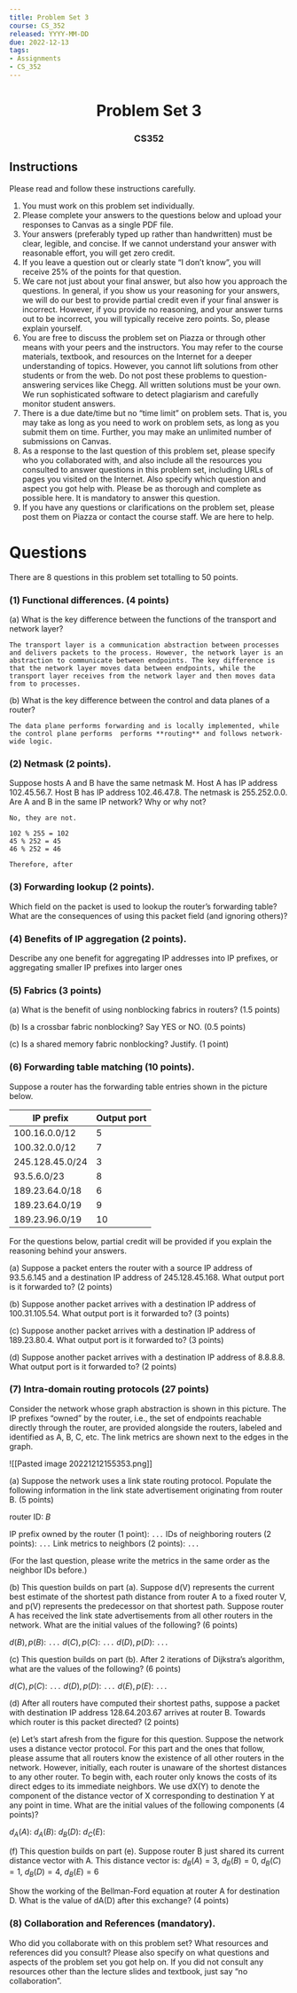 ```yaml
---
title: Problem Set 3
course: CS_352
released: YYYY-MM-DD
due: 2022-12-13
tags:
- Assignments
- CS_352
---
```

<center><h1>Problem Set 3</h1></center>
<center><h3>CS352</h3></center>

## Instructions

Please read and follow these instructions carefully.  
1. You must work on this problem set individually.  
2. Please complete your answers to the questions below and upload your responses to Canvas as a single PDF file.  
3. Your answers (preferably typed up rather than handwritten) must be clear, legible, and concise. If we cannot understand your answer with reasonable effort, you will get zero credit. 
4. If you leave a question out or clearly state “I don’t know”, you will receive 25% of the points for that question.  
5. We care not just about your final answer, but also how you approach the questions. In  general, if you show us your reasoning for your answers, we will do our best to provide partial credit even if your final answer is incorrect. However, if you provide no reasoning, and your answer turns out to be incorrect, you will typically receive zero points. So, please explain yourself.  
6. You are free to discuss the problem set on Piazza or through other means with your peers and the instructors. You may refer to the course materials, textbook, and resources on the Internet for a deeper understanding of topics. However, you cannot lift solutions from other students or from the web. Do not post these problems to question-answering services like Chegg. All written solutions must be your own. We run sophisticated software to detect plagiarism and carefully monitor student answers.  
7. There is a due date/time but no “time limit” on problem sets. That is, you may take as long as you need to work on problem sets, as long as you submit them on time. Further, you may make an unlimited number of submissions on Canvas. 
8. As a response to the last question of this problem set, please specify who you collaborated with, and also include all the resources you consulted to answer questions in this problem set, including URLs of pages you visited on the Internet. Also specify which question and aspect you got help with. Please be as thorough and complete as possible here. It is mandatory to answer this question.  
9. If you have any questions or clarifications on the problem set, please post them on Piazza or contact the course staff. We are here to help.
<div style="page-break-after: always;"></div>
<div style="page-break-after: always;"></div>


# Questions
There are 8 questions in this problem set totalling to 50 points.

### (1) Functional differences. (4 points)
(a) What is the key difference between the functions of the transport and network layer?
```
The transport layer is a communication abstraction between processes and delivers packets to the process. However, the network layer is an abstraction to communicate between endpoints. The key difference is that the network layer moves data between endpoints, while the transport layer receives from the network layer and then moves data from to processes.
```

(b) What is the key difference between the control and data planes of a router?
```
The data plane performs forwarding and is locally implemented, while the control plane performs  performs **routing** and follows network-wide logic.
```

### (2) Netmask (2 points).
Suppose hosts A and B have the same netmask M. Host A has IP address 102.45.56.7. Host B has IP address 102.46.47.8. The netmask   is 255.252.0.0. Are A and B in the same IP network? Why or why not?

```
No, they are not. 

102 % 255 = 102
45 % 252 = 45
46 % 252 = 46

Therefore, after 
```

### (3) Forwarding lookup (2 points).
Which field on the packet is used to lookup the router’s forwarding table? What are the consequences of using this packet field (and ignoring others)?

### (4) Benefits of IP aggregation (2 points). 
Describe any one benefit for aggregating IP addresses into IP prefixes, or aggregating smaller IP prefixes into larger ones

### (5) Fabrics (3 points)
(a) What is the benefit of using nonblocking fabrics in routers? (1.5 points)

(b) Is a crossbar fabric nonblocking? Say YES or NO. (0.5 points)

(c) Is a shared memory fabric nonblocking? Justify. (1 point)

### (6) Forwarding table matching (10 points).

Suppose a router has the forwarding table entries shown in the picture below.

| IP prefix | Output port |
| --------- | ----------- |
| 100.16.0.0/12 | 5 |
| 100.32.0.0/12 | 7 |
| 245.128.45.0/24 | 3 |
| 93.5.6.0/23 | 8 |
| 189.23.64.0/18 | 6 |
| 189.23.64.0/19 | 9 |
| 189.23.96.0/19 | 10 |

For the questions below, partial credit will be provided if you explain the reasoning behind your answers.

(a) Suppose a packet enters the router with a source IP address of 93.5.6.145 and a destination IP address of 245.128.45.168. What output port is it forwarded to? (2 points)

(b) Suppose another packet arrives with a destination IP address of 100.31.105.54. What output port is it forwarded to? (3 points)

(c) Suppose another packet arrives with a destination IP address of 189.23.80.4. What output port is it forwarded to? (3 points)

(d) Suppose another packet arrives with a destination IP address of 8.8.8.8. What output port is it forwarded to? (2 points)

### (7) Intra-domain routing protocols (27 points)
Consider the network whose graph abstraction is shown in this picture. The IP prefixes “owned” by the router, i.e., the set of endpoints reachable directly through the router, are provided alongside the routers, labeled and identified as A, B, C, etc. The link metrics are shown next to the edges in the graph.

![[Pasted image 20221212155353.png]]

(a) Suppose the network uses a link state routing protocol. Populate the following information in the link state advertisement originating from router B. (5 points)

router ID: $B$

IP prefix owned by the router (1 point): `...`
IDs of neighboring routers (2 points): `...`
Link metrics to neighbors (2 points): `...`

(For the last question, please write the metrics in the same order as the neighbor IDs before.)

(b) This question builds on part (a). Suppose d(V) represents the current best estimate of the shortest path distance from router A to a fixed router V, and p(V) represents the predecessor on that shortest path. Suppose router A has received the link state advertisements from all other routers in the network. What are the initial values of the following? (6 points)

$d(B), p(B)$: `...`
$d(C), p(C)$: `...`
$d(D), p(D)$: `...`

(c) This question builds on part (b). After 2 iterations of Dijkstra’s algorithm, what are the values of the following? (6 points)

$d(C), p(C)$: `...`
$d(D), p(D)$: `...`
$d(E), p(E)$: `...`

(d) After all routers have computed their shortest paths, suppose a packet with destination IP address 128.64.203.67 arrives at router B. Towards which router is this packet directed? (2 points)

(e) Let’s start afresh from the figure for this question. Suppose the network uses a distance vector protocol. For this part and the ones that follow, please assume that all routers know the existence of all other routers in the network. However, initially, each router is unaware of the shortest distances to any other router. To begin with, each router only knows the costs of its direct edges to its immediate neighbors. We use dX(Y) to denote the component of the distance vector of X corresponding to destination Y at any point in time. What are the initial values of the following components (4 points)?

$d_A(A):$
$d_A(B):$
$d_B(D):$
$d_C(E):$

(f) This question builds on part (e). Suppose router B just shared its current distance vector with A. This distance vector is:
$d_B(A) = 3$, $d_B(B) = 0$, $d_B(C) = 1$, $d_B(D) = 4$, $d_B(E) = 6$

Show the working of the Bellman-Ford equation at router A for destination D. What is the value of dA(D) after this exchange? (4 points)

### (8) Collaboration and References (mandatory).
Who did you collaborate with on this problem set? What resources and references did you consult? Please also specify on what questions and aspects of the problem set you got help on. If you did not consult any resources other than the lecture slides and textbook, just say “no collaboration”.